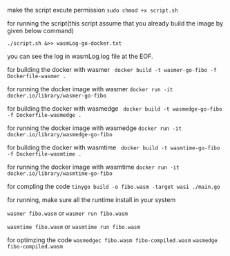 make the script excute permission 
```sudo chmod +x script.sh```

for running the script(this script assume that you already build the image by given below command)

```./script.sh &>> wasmLog-go-docker.txt ```

you can see the log in wasmLog.log file at the EOF.



for building the docker with wasmer
``` docker build -t wasmer-go-fibo -f Dockerfile-wasmer .```

for running the docker image with wasmer
```docker run -it docker.io/library/wasmer-go-fibo```

for building the docker with wasmedge
``` docker build -t wasmedge-go-fibo -f Dockerfile-wasmedge .```

for running the docker image with wasmedge
```docker run -it docker.io/library/wasmedge-go-fibo```

for building the docker with wasmtime
``` docker build -t wasmtime-go-fibo -f Dockerfile-wasmtime .```

for running the docker image with wasmtime
```docker run -it docker.io/library/wasmtime-go-fibo```





for compling the code 
```tinygo build -o fibo.wasm -target wasi ./main.go```

for running, make sure all the runtime install in your system

```wasmer fibo.wasm``` or ```wasmer run fibo.wasm```

```wasmtime fibo.wasm``` or ```wasmtime run fibo.wasm```

for optimzing the code
```wasmedgec fibo.wasm fibo-compiled.wasm```
```wasmedge fibo-compiled.wasm```